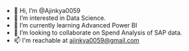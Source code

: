 - 👋 Hi, I’m @Ajinkya0059
- 👀 I’m interested in Data Science.
- 🌱 I’m currently learning Advanced Power BI
- 💞️ I’m looking to collaborate on Spend Analysis of SAP data.
- 📫 I'm reachable at ajinkya0059@gmail.com

<!---
Ajinkya0059/Ajinkya0059 is a ✨ special ✨ repository because its `README.md` (this file) appears on your GitHub profile.
You can click the Preview link to take a look at your changes.
--->
